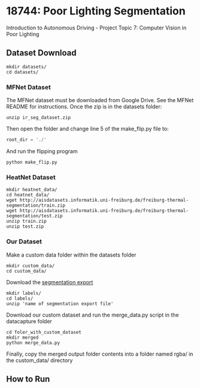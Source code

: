 # 18744: Poor Lighting Segmentation
Introduction to Autonomous Driving - Project Topic 7: Computer Vision in Poor Lighting

## Dataset Download

```commandline
mkdir datasets/
cd datasets/
```

### MFNet Dataset
The MFNet dataset must be downloaded from Google Drive.  See the MFNet README for instructions.
Once the zip is in the datasets folder:
```commandline
unzip ir_seg_dataset.zip
```
Then open the folder and change line 5 of the make_flip.py file to:
```python
root_dir = './'
```
And run the flipping program
```commandline
python make_flip.py
```

### HeatNet Dataset
```commandline
mkdir heatnet_data/
cd heatnet_data/
wget http://aisdatasets.informatik.uni-freiburg.de/freiburg-thermal-segmentation/train.zip
wget http://aisdatasets.informatik.uni-freiburg.de/freiburg-thermal-segmentation/test.zip
unzip train.zip
unzip test.zip
```

### Our Dataset

Make a custom data folder within the datasets folder
```commandline
mkdir custom_data/
cd custom_data/
```

Download the [segmentation export](https://app.hasty.ai/projects/26cac049-ecb7-48f1-8776-201c38e81aab/edit/export)
```commandline
mkdir labels/
cd labels/
unzip 'name of segmentation export file'
```

Download our custom dataset and run the merge_data.py script in the datacapture folder
```commandline
cd foler_with_custom_dataset
mkdir merged
python merge_data.py
```

Finally, copy the merged output folder contents into a folder named rgba/ in the custom_data/ directory

## How to Run
